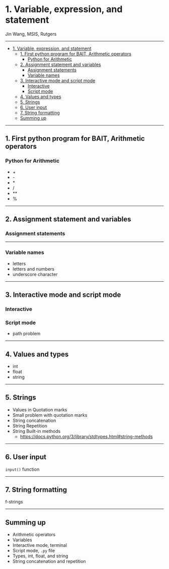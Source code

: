 
<!-- page_number: true -->

# 1. Variable, expression, and statement



Jin Wang, MSIS, Rutgers


---

- [1. Variable, expression, and statement](#1-variable-expression-and-statement)
	- [1. First python program for BAIT, Arithmetic operators](#1-first-python-program-for-bait-arithmetic-operators)
		- [Python for Arithmetic](#python-for-arithmetic)
	- [2. Assignment statement  and variables](#2-assignment-statement--and-variables)
		- [Assignment statements](#assignment-statements)
		- [Variable names](#variable-names)
	- [3. Interactive mode and script mode](#3-interactive-mode-and-script-mode)
		- [Interactive](#interactive)
		- [Script mode](#script-mode)
	- [4. Values and types](#4-values-and-types)
	- [5. Strings](#5-strings)
	- [6. User input](#6-user-input)
	- [7. String formatting](#7-string-formatting)
	- [Summing up](#summing-up)


---
## 1. First python program for BAIT, Arithmetic operators
### Python for Arithmetic

- \+
- \-
- \*
- \/
- **
- %

---
## 2. Assignment statement  and variables
### Assignment statements


---
### Variable names
- letters
- letters and numbers
- underscore character
---
## 3. Interactive mode and script mode


### Interactive

### Script mode
- path problem

---
## 4. Values and types 

- int
- float
- string
---

## 5. Strings

- Values in Quotation marks
- Small problem with quotation marks
- String concatenation
- String Repetition
- String Built-in methods
	- https://docs.python.org/3/library/stdtypes.html#string-methods
---
## 6. User input

`input()` function

---
## 7. String formatting 

f-strings

---
## Summing up
- Arithmetic operators
- Variables
- Interactive mode, terminal
- Script mode, `.py` file
- Types, int, float, and string
- String concatenation and repetition
